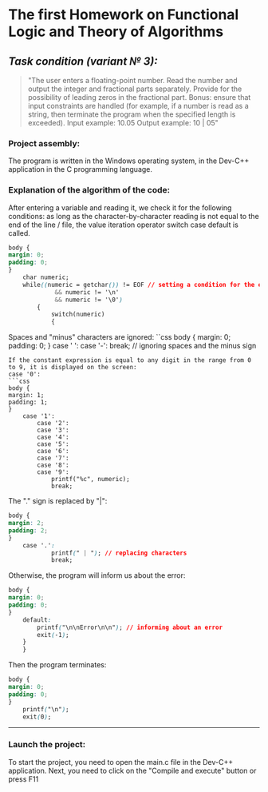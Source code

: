 # The first Homework on Functional Logic and Theory of Algorithms
## *Task condition (variant № 3):*
> "The user enters a floating-point number. 
> Read the number and output the integer and fractional parts separately.
> Provide for the possibility of leading zeros in the fractional part.
> Bonus: ensure that input constraints
> are handled (for example, if a number is read as a string, then terminate the program when the specified length is exceeded).
> Input example: 10.05
> Output example: 10 | 05"


### Project assembly:
The program is written in the Windows operating system, in the Dev-C++ application in the C programming language.


### Explanation of the algorithm of the code:
After entering a variable and reading it, we check it for the following conditions:
as long as the character-by-character reading is not equal to the end of the line / file, the value iteration operator switch case default is called.
```css
body {
margin: 0;
padding: 0;
}     
	char numeric;
	while((numeric = getchar()) != EOF // setting a condition for the entered variable
             && numeric != '\n' 
             && numeric != '\0')
        {
            switch(numeric) 
            {
```
Spaces and "minus" characters are ignored:
``css
body {
margin: 0;
padding: 0;
}
	case ' ':
        case '-':
            break; // ignoring spaces and the minus sign
```
If the constant expression is equal to any digit in the range from 0 to 9, it is displayed on the screen:
case '0':
```css
body {
margin: 1;
padding: 1;
}
	case '1':
        case '2':
        case '3':
        case '4':
        case '5':
        case '6':
        case '7':
        case '8':
        case '9':
            printf("%c", numeric);
            break;
```
The "." sign is replaced by "|":
```css
body {
margin: 2;
padding: 2;
}     
	case '.':
            printf(" | "); // replacing characters
            break;
``` 
Otherwise, the program will inform us about the error:
```css
body {
margin: 0;
padding: 0;
}	
	default:
	    printf("\n\nError\n\n"); // informing about an error
	    exit(-1);
	}
    }
```
Then the program terminates: 
```css
body {
margin: 0;
padding: 0;
}
    printf("\n");
    exit(0);
```
---
### Launch the project: 
To start the project, you need to open the main.c file in the Dev-C++ application. 
Next, you need to click on the "Compile and execute" button or press F11

